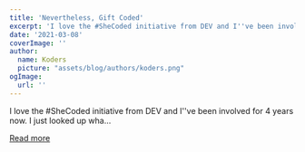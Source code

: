 ```yaml
---
title: 'Nevertheless, Gift Coded'
excerpt: 'I love the #SheCoded initiative from DEV and I''ve been involved for 4 years now. I just looked up wha...'
date: '2021-03-08'
coverImage: ''
author:
  name: Koders
  picture: "assets/blog/authors/koders.png"
ogImage:
  url: ''
---
```


I love the #SheCoded initiative from DEV and I''ve been involved for 4 years now. I just looked up wha...

[Read more](https://dev.to/lauragift21/nevertheless-gift-coded-kh3)
